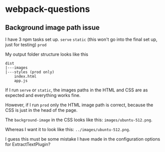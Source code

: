 # webpack-questions
## Background image path issue

I have 3 npm tasks set up.
``serve``
``static`` (this won't go into the final set up, just for testing)
``prod``

My output folder structure looks like this
	
	dist
	|---images
	|---styles (prod only)
		index.html
		app.js

If I run ``serve`` or ``static``, the images paths in the HTML and CSS are as expected and everything works fine.

However, if I run ``prod`` only the HTML image path is correct, because the CSS is just in the head of the page.

The ``background-image`` in the CSS looks like this: ``images/ubuntu-512.png``.

Whereas I want it to look like this: ``../images/ubuntu-512.png``.

I guess this must be some mistake I have made in the configuration options for ExtractTextPlugin?


